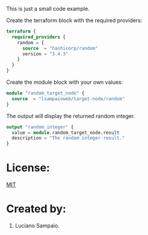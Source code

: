 This is just a small code example.

Create the terraform block with the required providers:
```terraform
terraform {
  required_providers {
    random = {
      source  = "hashicorp/random"
      version = "3.4.3"
    }
  }
}
```

Create the module block with your own values:
```terraform
module "random_target_node" {
  source  = "lsampaioweb/target-node/random"
}
```

The output will display the returned random integer.
```terraform
output "random_integer" {
  value = module.random_target_node.result
  description = "The random integer result."
}
```

# License:

[MIT](LICENSE "MIT License")

# Created by: 

1. Luciano Sampaio.
